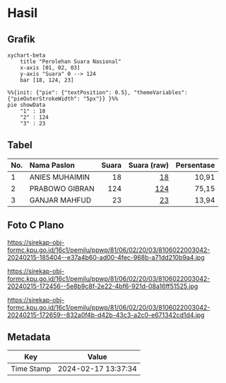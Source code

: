 # Hasil

## Grafik

```mermaid
xychart-beta
    title "Perolehan Suara Nasional"
    x-axis [01, 02, 03]
    y-axis "Suara" 0 --> 124
    bar [18, 124, 23]
```

```mermaid
%%{init: {"pie": {"textPosition": 0.5}, "themeVariables": {"pieOuterStrokeWidth": "5px"}} }%%
pie showData
    "1" : 18
    "2" : 124
    "3" : 23
```

## Tabel

| No. | Nama Paslon    | Suara | Suara (raw) | Persentase |
|:--- |:-------------- | -----:| -----------:| ----------:|
| 1   | ANIES MUHAIMIN | 18    | [18][p-1]   | 10,91      |
| 2   | PRABOWO GIBRAN | 124   | [124][p-2]  | 75,15      |
| 3   | GANJAR MAHFUD  | 23    | [23][p-3]   | 13,94      |


[p-1]: https://github.com/gigit-pemilu/pemilu-2024/blob/main/pilpres/hitung-suara/sub/81-maluku/sub/06-seram-bagian-barat/sub/02-seram-barat/sub/2003-piru/sub/042-tps/sub/paslon-1.txt
[p-2]: https://github.com/gigit-pemilu/pemilu-2024/blob/main/pilpres/hitung-suara/sub/81-maluku/sub/06-seram-bagian-barat/sub/02-seram-barat/sub/2003-piru/sub/042-tps/sub/paslon-2.txt
[p-3]: https://github.com/gigit-pemilu/pemilu-2024/blob/main/pilpres/hitung-suara/sub/81-maluku/sub/06-seram-bagian-barat/sub/02-seram-barat/sub/2003-piru/sub/042-tps/sub/paslon-3.txt

## Foto C Plano

https://sirekap-obj-formc.kpu.go.id/16c1/pemilu/ppwp/81/06/02/20/03/8106022003042-20240215-185404--e37a4b60-ad00-4fec-968b-a71dd210b9a4.jpg

https://sirekap-obj-formc.kpu.go.id/16c1/pemilu/ppwp/81/06/02/20/03/8106022003042-20240215-172456--5e8b9c8f-2e22-4bf6-921d-08a16ff51525.jpg

https://sirekap-obj-formc.kpu.go.id/16c1/pemilu/ppwp/81/06/02/20/03/8106022003042-20240215-172659--832a0f4b-d42b-43c3-a2c0-e671342cd1d4.jpg


## Metadata

| Key        | Value               |
| ---------- | ------------------- |
| Time Stamp | 2024-02-17 13:37:34 |



